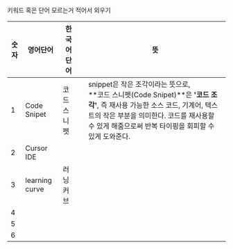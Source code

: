 
키워드 혹은 단어 모르는거 적어서 외우기

| 숫자  | 영어단어           | 한국어단어  |     | 뜻                                                                                                                                                    |
| --- | -------------- | ------ | --- | ---------------------------------------------------------------------------------------------------------------------------------------------------- |
| 1   | Code Snipet    | 코드 스니펫 |     | snippet은 작은 조각이라는 뜻으로,  <br>**코드 스니펫(Code Snipet)**은 **'코드 조각'**, 즉 재사용 가능한 소스 코드, 기계어, 텍스트의 작은 부분을 의미한다. 코드를 재사용할 수 있게 해줌으로써 반복 타이핑을 회피할 수 있게 도와준다. |
| 2   | Cursor IDE     |        |     |                                                                                                                                                      |
| 3   | learning curve | 러닝커브   |     |                                                                                                                                                      |
| 4   |                |        |     |                                                                                                                                                      |
| 5   |                |        |     |                                                                                                                                                      |
| 6   |                |        |     |                                                                                                                                                      |
